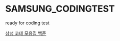 # SAMSUNG_CODINGTEST
ready for coding test


[삼성 코테 모음집 백준](https://www.acmicpc.net/workbook/view/1152)
